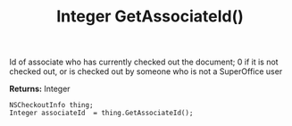 ﻿---
uid: crmscript_ref_NSCheckoutInfo_GetAssociateId
title: Integer GetAssociateId()
intellisense: NSCheckoutInfo.GetAssociateId
keywords: NSCheckoutInfo, GetAssociateId
so.topic: reference
---

Id of associate who has currently checked out the document; 0 if it is not checked out,  or is checked out by someone who is not a SuperOffice user

**Returns:** Integer


```crmscript
NSCheckoutInfo thing;
Integer associateId  = thing.GetAssociateId();
```


